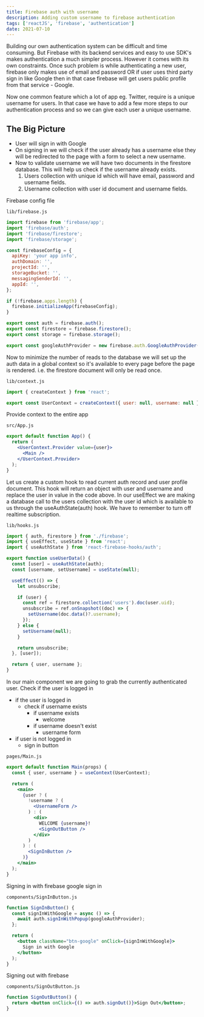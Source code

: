 ```yaml
---
title: Firebase auth with username
description: Adding custom username to firebase authentication
tags: ['reactJS', 'firebase', 'authentication']
date: 2021-07-10
---
```


Building our own authentication system can be difficult and time consuming. But Firebase with its backend services and easy to use SDK's makes authentication a much simpler process. However it comes with its own constraints. Once such problem is while authenticating a new user, firebase only makes use of email and password OR if user uses third party sign in like Google then in that case firebase will get users public profile from that service - Google.

Now one common feature which a lot of app eg. Twitter, require is a unique username for users. In that case we have to add a few more steps to our authentication process and so we can give each user a unique username.

## The Big Picture

- User will sign in with Google
- On signing in we will check if the user already has a username else they will be redirected to the page with a form to select a new username.
- Now to validate username we will have two documents in the firestore database. This will help us check if the username already exists.
  1. Users collection with unique id which will have email, password and username fields.
  2. Username collection with user id document and username fields.

Firebase config file

```console
lib/firebase.js
```

```jsx
import firebase from 'firebase/app';
import 'firebase/auth';
import 'firebase/firestore';
import 'firebase/storage';

const firebaseConfig = {
  apiKey: 'your app info',
  authDomain: '',
  projectId: '',
  storageBucket: '',
  messagingSenderId: '',
  appId: '',
};

if (!firebase.apps.length) {
  firebase.initializeApp(firebaseConfig);
}

export const auth = firebase.auth();
export const firestore = firebase.firestore();
export const storage = firebase.storage();

export const googleAuthProvider = new firebase.auth.GoogleAuthProvider();
```

Now to minimize the number of reads to the database we will set up the auth data in a global context so it's available to every page before the page is rendered. i.e. the firestore document will only be read once.

```console
lib/context.js
```

```jsx
import { createContext } from 'react';

export const UserContext = createContext({ user: null, username: null });
```

Provide context to the entire app

```console
src/App.js
```

```jsx
export default function App() {
  return (
    <UserContext.Provider value={user}>
      <Main />
    </UserContext.Provider>
  );
}
```

Let us create a custom hook to read current auth record and user profile document. This hook will return an object with user and username and replace the user in value in the code above. In our useEffect we are making a database call to the users collection with the user id which is available to us through the useAuthState(auth) hook. We have to remember to turn off realtime subscription.

```console
lib/hooks.js
```

```jsx
import { auth, firestore } from './firebase';
import { useEffect, useState } from 'react';
import { useAuthState } from 'react-firebase-hooks/auth';

export function useUserData() {
  const [user] = useAuthState(auth);
  const [username, setUsername] = useState(null);

  useEffect(() => {
    let unsubscribe;

    if (user) {
      const ref = firestore.collection('users').doc(user.uid);
      unsubscribe = ref.onSnapshot((doc) => {
        setUsername(doc.data()?.username);
      });
    } else {
      setUsername(null);
    }

    return unsubscribe;
  }, [user]);

  return { user, username };
}
```

In our main component we are going to grab the currently authenticated user. Check if the user is logged in

- if the user is logged in
  - check if username exists
    - if username exists
      - welcome
    - if username doesn't exist
      - username form
- if user is not logged in
  - sign in button

```console
pages/Main.js
```

```jsx
export default function Main(props) {
  const { user, username } = useContext(UserContext);

  return (
    <main>
      {user ? (
        !username ? (
          <UsernameForm />
        ) : (
          <div>
            WELCOME {username}!
            <SignOutButton />
          </div>
        )
      ) : (
        <SignInButton />
      )}
    </main>
  );
}
```

Signing in with firebase google sign in

```console
components/SignInButton.js
```

```jsx
function SignInButton() {
  const signInWithGoogle = async () => {
    await auth.signInWithPopup(googleAuthProvider);
  };

  return (
    <button className="btn-google" onClick={signInWithGoogle}>
      Sign in with Google
    </button>
  );
}
```

Signing out with firebase

```console
components/SignOutButton.js
```

```jsx
function SignOutButton() {
  return <button onClick={() => auth.signOut()}>Sign Out</button>;
}
```
